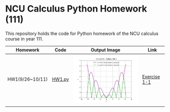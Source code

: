 # NCU Calculus Python Homework (111)

This repository holds the code for Python homework of the NCU calculus course
in year 111.

| Homework        | Code                  | Output Image      | Link                     |
|-----------------|-----------------------|-------------------|--------------------------|
| HW1(9/26~10/11) | [HW1.py](/HW1/HW1.py) | ![](/HW1/HW1.png) | [Exercise 1-1][HW1 Link] |
|                 |                       |                   |                          |

[HW1 Link]: http://python.math.ncu.edu.tw/exercise/python/1-1

